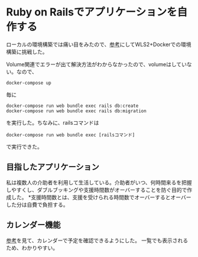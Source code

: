 # Ruby on Railsでアプリケーションを自作する

ローカルの環境構築では痛い目をみたので、[参考](https://qiita.com/daichi41/items/dfea6195cbb7b24f3419)にしてWLS2+Dockerでの環境構築に挑戦した。

Volume関連でエラーが出て解決方法がわからなかったので、volumeはしていない。なので、
```console
docker-compose up
```
毎に
```console
docker-compose run web bundle exec rails db:create
docker-compose run web bundle exec rails db:migration
```
を実行した。ちなみに、railsコマンドは
```
docker-compose run web bundle exec [railsコマンド]
```
で実行できた。
## 目指したアプリケーション
私は複数人の介助者を利用して生活している。介助者がいつ、何時間来るを把握しやすくし、ダブルブッキングや支援時間数がオーバーすることを防ぐ目的で作成した。
*支援時間数とは、支援を受けられる時間数でオーバーするとオーバーした分は自費で負担する。

## カレンダー機能
[参考](https://zenn.dev/yuma_rails/articles/00b6ea10b87ca5#simplecalendar%E3%81%AEcss%E3%82%92%E8%BF%BD%E5%8A%A0)を見て、カレンダーで予定を確認できるようにした。
一覧でも表示されるため、わかりやすい。
